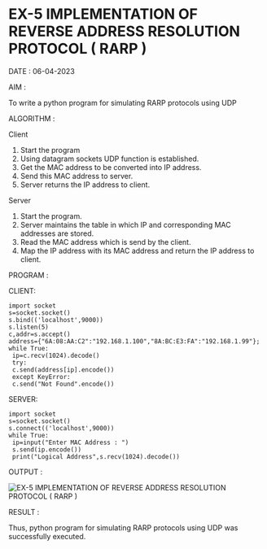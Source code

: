 # EX-5 IMPLEMENTATION OF REVERSE ADDRESS RESOLUTION PROTOCOL ( RARP )

DATE : 06-04-2023

AIM :

To write a python program for simulating RARP protocols using UDP

ALGORITHM :

Client
1. Start the program
2. Using datagram sockets UDP function is established.
3. Get the MAC address to be converted into IP address.
4. Send this MAC address to server.
5. Server returns the IP address to client.

Server
1. Start the program.
2. Server maintains the table in which IP and corresponding MAC addresses are stored.
3. Read the MAC address which is send by the client.
4. Map the IP address with its MAC address and return the IP address to client.

PROGRAM :

CLIENT:
```
import socket
s=socket.socket()
s.bind(('localhost',9000))
s.listen(5)
c,addr=s.accept()
address={"6A:08:AA:C2":"192.168.1.100","8A:BC:E3:FA":"192.168.1.99"};
while True:
 ip=c.recv(1024).decode()
 try:
 c.send(address[ip].encode())
 except KeyError:
 c.send("Not Found".encode()) 
 ```
 
SERVER:
```
import socket
s=socket.socket()
s.connect(('localhost',9000))
while True:
 ip=input("Enter MAC Address : ")
 s.send(ip.encode())
 print("Logical Address",s.recv(1024).decode())
```

OUTPUT :

![EX-5 IMPLEMENTATION OF REVERSE ADDRESS RESOLUTION PROTOCOL ( RARP )](https://github.com/kannan0071/EX-5/assets/119641638/e8e7f432-2664-4073-a75b-d6629001c027)

RESULT :

 Thus, python program for simulating RARP protocols using UDP was successfully executed.
